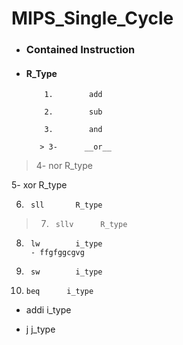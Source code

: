 # MIPS_Single_Cycle


- ###    Contained Instruction

- ####   R_Type

          1.        add       

          2.        sub       

          3.        and      

         > 3-      __or__      

>4- nor       R_type

5- xor       R_type

6.      sll       R_type

>7.      sllv      R_type

8.      lw        i_type
        - ffgfggcgvg

9.      sw        i_type

10.     beq      i_type

- addi     i_type

- j        j_type



